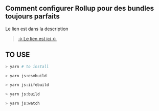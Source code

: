 ## Comment configurer Rollup pour des bundles toujours parfaits

Le lien est dans la description

> [ -> Le lien est ici <- ](https://buzut.net/configurer-rollup-bundles-esm-cjs/)

## TO USE

```bash
> yarn # to install

> yarn js:esmbuild

> yarn js:iifebuild

> yarn js:build

> yarn js:watch

```